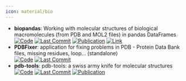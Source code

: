 ```yaml
---
icon: material/bio
---
```


- **biopandas**: Working with molecular structures of biological macromolecules (from PDB and MOL2 files) in pandas DataFrames  
		[![Code](https://img.shields.io/github/stars/BioPandas/biopandas?style=for-the-badge&logo=github)](https://github.com/BioPandas/biopandas) [![Last Commit](https://img.shields.io/github/last-commit/BioPandas/biopandas?style=for-the-badge&logo=github)](https://github.com/BioPandas/biopandas) [![Publication](https://img.shields.io/badge/Publication-Citations:46-blue?style=for-the-badge&logo=bookstack)](https://doi.org/10.21105/joss.00279) [![Link](https://img.shields.io/badge/Link-online-brightgreen?style=for-the-badge&logo=cachet&logoColor=65FF8F)](https://biopandas.github.io/biopandas/) 
- **PDBFixer**: application for fixing problems in PDB - Protein Data Bank files, missing residues, loop... (standalone)  
		[![Code](https://img.shields.io/github/stars/openmm/pdbfixer?style=for-the-badge&logo=github)](https://github.com/openmm/pdbfixer) [![Last Commit](https://img.shields.io/github/last-commit/openmm/pdbfixer?style=for-the-badge&logo=github)](https://github.com/openmm/pdbfixer) 
- **pdb-tools**: pdb-tools: a swiss army knife for molecular structures  
		[![Code](https://img.shields.io/github/stars/haddocking/pdb-tools?style=for-the-badge&logo=github)](https://github.com/haddocking/pdb-tools) [![Last Commit](https://img.shields.io/github/last-commit/haddocking/pdb-tools?style=for-the-badge&logo=github)](https://github.com/haddocking/pdb-tools) [![Publication](https://img.shields.io/badge/Publication-Citations:113-blue?style=for-the-badge&logo=bookstack)](https://doi.org/10.12688/f1000research.17456.1) 
